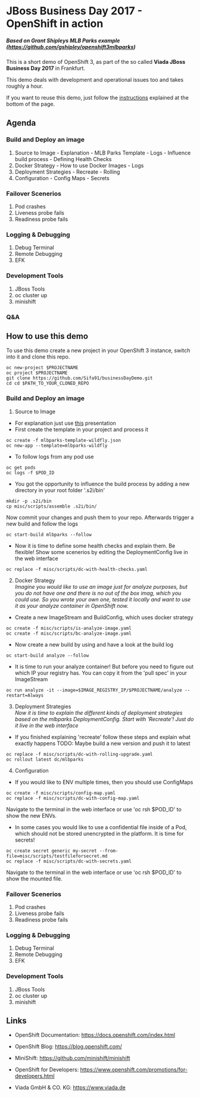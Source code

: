 # JBoss Business Day 2017 - OpenShift in action
##### Based on Grant Shipleys MLB Parks example (https://github.com/gshipley/openshift3mlbparks)

This is a short demo of OpenShift 3, as part of the so called <b>Viada JBoss Business Day 2017</b> in Frankfurt.

This demo deals with development and operational issues too and takes roughly a hour.

 If you want to reuse this demo, just follow the [instructions][f1572854] explained at the bottom of the page.    
## Agenda
### Build and Deploy an image
  1. Source to Image
    - Explanation
    - MLB Parks Template
    - Logs
    - Influence build process
    - Defining Health Checks
  2. Docker Strategy
    - How to use Docker Images
    - Logs
  3. Deployment Strategies
    - Recreate
    - Rolling
  4. Configuration
    - Config Maps
    - Secrets

  [f1572854]: https://github.com/Sifa91/businessDayDemo#how-to-use-this-demo "How to"

### Failover Scenerios
  1. Pod crashes
  2. Liveness probe fails
  3. Readiness probe fails

### Logging & Debugging
  1. Debug Terminal
  2. Remote Debugging
  3. EFK

### Development Tools
  1. JBoss Tools
  2. oc cluster up
  3. minishift

### Q&A

## How to use this demo
To use this demo create a new project in your OpenShift 3 instance, switch into it and clone this repo.
```
oc new-project $PROJECTNAME
oc project $PROJECTNAME
git clone https://github.com/Sifa91/businessDayDemo.git
cd cd $PATH_TO_YOUR_CLONED_REPO
```
### Build and Deploy an image
1. Source to Image
  - For explanation just use [this][aa426728] presentation
  - First create the template in your project and process it
  ```
  oc create -f mlbparks-template-wildfly.json
  oc new-app --template=mlbparks-wildfly
  ```
  - To follow logs from any pod use
```
oc get pods
oc logs -f $POD_ID
```
  - You got the opportunity to influence the build process by adding a new directory in your root folder '.s2i/bin'
  ```
  mkdir -p .s2i/bin
  cp misc/scripts/assemble .s2i/bin/
  ```
  Now commit your changes and push them to your repo. Afterwards trigger a new build and follow the logs
  ```
  oc start-build mlbparks --follow
  ```
  - Now it is time to define some health checks and explain them. Be flexible! Show some scenerios by editing the DeploymentConfig live in the web interface
  ```
  oc replace -f misc/scripts/dc-with-health-checks.yaml
  ```

2. Docker Strategy<br>
<i>Imagine you would like to use an image just for analyze purposes, but you do not have one and there is no out of the box imag, which you could use. So you wrote your own one, tested it locally and want to use it as your analyze container in OpenShift now.</i>
  - Create a new ImageStream and BuildConfig, which uses docker strategy
  ```
  oc create -f misc/scripts/is-analyze-image.yaml
  oc create -f misc/scripts/bc-analyze-image.yaml
  ```
  - Now create a new build by using and have a look at the build log
  ```
  oc start-build analyze --follow
  ```
  - It is time to run your analyze container! But before you need to figure out which IP your registry has. You can copy it from the 'pull spec' in your ImageStream
  ```
  oc run analyze -it --image=$IMAGE_REGISTRY_IP/$PROJECTNAME/analyze --restart=Always
  ```
3. Deployment Strategies<br>
<i>Now it is time to explain the different kinds of deployment strategies based on the mlbparks DeploymentConfig. Start with 'Recreate'! Just do it live in the web interface</i>
  - If you finished explaining 'recreate' follow these steps and explain what exactly happens TODO: Maybe build a new version and push it to latest
  ```
  oc replace -f misc/scripts/dc-with-rolling-upgrade.yaml
  oc rollout latest dc/mlbparks
  ```
4. Configuration
  - If you would like to ENV multiple times, then you should use ConfigMaps
  ```
  oc create -f misc/scripts/config-map.yaml
  oc replace -f misc/scripts/dc-with-config-map.yaml
  ```
  Navigate to the terminal in the web interface or use 'oc rsh $POD_ID' to show the new ENVs.

  - In some cases you would like to use a confidential file inside of a Pod, which should not be stored unencrypted in the platform. It is time for secrets!
  ```
  oc create secret generic my-secret --from-file=misc/scripts/testfileforsecret.md
  oc replace -f misc/scripts/dc-with-secrets.yaml
  ```
  Navigate to the terminal in the web interface or use 'oc rsh $POD_ID' to show the mounted file.

### Failover Scenerios
1. Pod crashes
2. Liveness probe fails
3. Readiness probe fails

### Logging & Debugging
1. Debug Terminal
2. Remote Debugging
3. EFK

### Development Tools
1. JBoss Tools
2. oc cluster up
3. minishift

## Links

- OpenShift Documentation: https://docs.openshift.com/index.html
- OpenShift Blog: https://blog.openshift.com/
- MiniShift: https://github.com/minishift/minishift
- OpenShift for Developers: https://www.openshift.com/promotions/for-developers.html
- Viada GmbH & CO. KG: https://www.viada.de

  [aa426728]: https://github.com/Sifa91/businessDayDemo/blob/master/misc/source-to-image.pdf "Source to Image"
